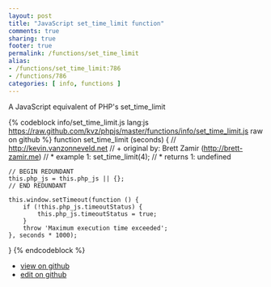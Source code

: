 ```yaml
---
layout: post
title: "JavaScript set_time_limit function"
comments: true
sharing: true
footer: true
permalink: /functions/set_time_limit
alias:
- /functions/set_time_limit:786
- /functions/786
categories: [ info, functions ]
---
```

A JavaScript equivalent of PHP's set_time_limit
<!-- more -->
{% codeblock info/set_time_limit.js lang:js https://raw.github.com/kvz/phpjs/master/functions/info/set_time_limit.js raw on github %}
function set_time_limit (seconds) {
    // http://kevin.vanzonneveld.net
    // +   original by: Brett Zamir (http://brett-zamir.me)
    // *     example 1: set_time_limit(4);
    // *     returns 1: undefined

    // BEGIN REDUNDANT
    this.php_js = this.php_js || {};
    // END REDUNDANT

    this.window.setTimeout(function () {
        if (!this.php_js.timeoutStatus) {
            this.php_js.timeoutStatus = true;
        }
        throw 'Maximum execution time exceeded';
    }, seconds * 1000);
}
{% endcodeblock %}
<ul>
 <li><a href="https://github.com/kvz/phpjs/blob/master/functions/info/set_time_limit.js">view on github</a></li>
 <li><a href="https://github.com/kvz/phpjs/edit/master/functions/info/set_time_limit.js">edit on github</a></li>
</ul>
